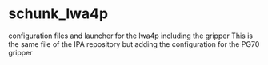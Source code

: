 # schunk_lwa4p
configuration files and launcher for the lwa4p including the gripper
This is the same file of the IPA repository but adding the configuration for the PG70 gripper
